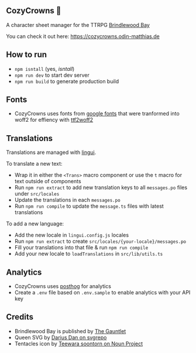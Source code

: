 ## CozyCrowns 👑
A character sheet manager for the TTRPG [Brindlewood Bay](https://www.gauntlet-rpg.com/brindlewood-bay.html)

You can check it out here: https://cozycrowns.odin-matthias.de

## How to run
* `npm isntall` (yes, *isntall*)
* `npm run dev` to start dev server
* `npm run build` to generate production build


## Fonts
* CozyCrowns uses fonts from [google fonts](https://fonts.google.com) that were tranformed into woff2 for effiency with [ttf2woff2](https://www.npmjs.com/package/ttf2woff2)


## Translations
Translations are managed with [lingui](https://lingui.dev). 

To translate a new text:
* Wrap it in either the `<Trans>` macro component or use the `t` macro for text outside of components
* Run `npm run extract` to add new translation keys to all `messages.po` files under `src/locales`
* Update the translations in each `messages.po`
* Run `npm run compile` to update the `message.ts` files with latest translations

To add a new language:
* Add the new locale in `lingui.config.js` locales
* Run `npm run extract` to create `src/locales/{your-locale}/messages.po`
* Fill your translations into that file & run `npm run compile`
* Add your new locale to `loadTranslations` in `src/lib/utils.ts`

## Analytics
* CozyCrowns uses [posthog](https://posthog.com) for analytics
* Create a `.env` file based on `.env.sample` to enable analytics with your API key

## Credits
* Brindlewood Bay is published by [The Gauntlet](https://www.gauntlet-rpg.com/brindlewood-bay.html)
* Queen SVG by [Darius Dan on svgrepo](https://www.svgrepo.com/svg/317455/queen)
* Tentacles icon by [Teewara soontorn on Noun Project](https://thenounproject.com/icon/tentacles-4112037/)
<!-- 

TODOdin: Add more eldritch elements to the site as void crowns get checked off
TODOdin: Add u18n with https://github.com/lingui/js-lingui
TODOdin: See if you can get some simple free storage with firebase or something..?
TODOdin: Add Dark Conspiracy sheet
 -->